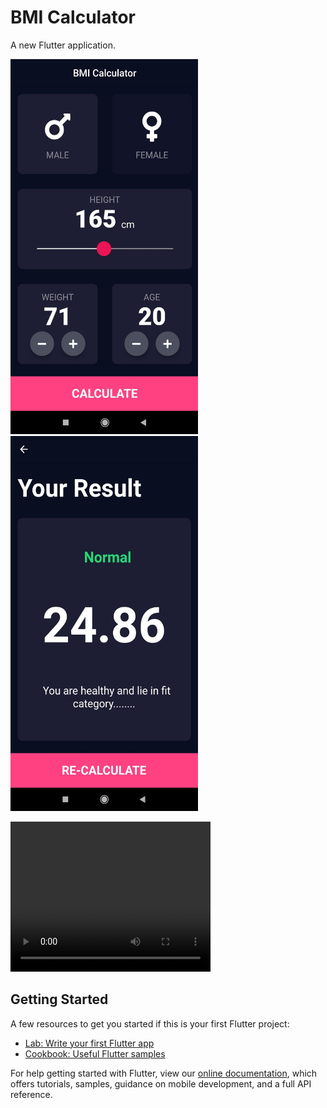 # BMI Calculator

A new Flutter application.

<p float="left">
  <img src="assets/screen1.jpg" height=600 width=300 />
  <img src="assets/screen2.jpg" height=600 width=300 /> 
</p>

<video width="320" height="240" controls>
  <source src="assets/working.mp4" type="video/mp4" />
</video>

## Getting Started

A few resources to get you started if this is your first Flutter project:

- [Lab: Write your first Flutter app](https://flutter.dev/docs/get-started/codelab)
- [Cookbook: Useful Flutter samples](https://flutter.dev/docs/cookbook)

For help getting started with Flutter, view our
[online documentation](https://flutter.dev/docs), which offers tutorials,
samples, guidance on mobile development, and a full API reference.
